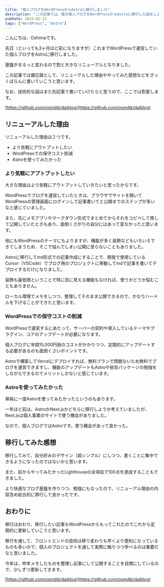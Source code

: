 ```yaml
---
title: "個人ブログをWordPressからAstroに移行しました"
description: "この記事では、僕の個人ブログをWordPressからAstroに移行した話をします。"
pubDate: 2024-02-23
tags: ["WordPress", "Astro"]
---
```


こんにちは、Oshimaです。

先日（といっても3ヶ月ほど前になりますが）これまでWordPressで運営していた個人ブログをAstroに移行しました。

基盤がまるっと変わるので割と大きなリニューアルとなりました。

この記事では備忘録として、リニューアルした理由ややってみた感想などをざっくばらんに書いていこうと思います。

なお、技術的な話はまた別記事で書いていけたらと思うので、ここでは割愛します。

[https://github.com/osmdik/daiblog](https://github.com/osmdik/daiblog)

## リニューアルした理由

リニューアルした理由は２つです。

- より気軽にアウトプットしたい
- WordPressでの保守コスト削減
- Astroを使ってみたかった

### より気軽にアプトプットしたい

大きな理由はより気軽にアウトプットしていきたいと思ったからです。

WordPressでブログを運営していたときは、ブラウザでサイトを開いてWordPressの管理画面にログインして記事書いてと公開までのステップが多いなと感じていました。

また、先にメモアプリやマークダウン形式でまとめてからそれをコピペして移して公開していたときもあり、面倒くさがりの自分にはあって意なかったと思います。

他にもWordPressのテーマにもよりますが、機能が多く装飾などもいろいろできてしまうため、そこで悩んでしまい公開に至らないこともありました。

Astroに移行してmd形式での記事作成にすることで、開発で使用しているCursor（VSCode）でブログ用のプロジェクトに移動してmdで記事を書いてデプロイするだけになりました。

装飾も最低限ということで特に目に見える機能もなければ、使うかどうか悩むこともありません。

ローカル環境でメモをしつつ、整理してそのまま公開できるので、かなりハードルを下げることができたと思います。

### WordPressでの保守コストの削減

WordPressで運営するにあたって、サーバーの契約や導入しているテーマやプラグイン、コアのアップデートが必要になります。

個人ブログに年間15,000円弱のコストがかかりつつ、定期的にアップデートする必要があるのも面倒くさいポイントです。

Astroで構築してVercelにデプロイすれば、無料プランで問題ないため無料でブログを運営できますし、機能のアップデートもAstroや依存パッケージの勉強をしながらできるのでメリットしかないと感じています。

### Astroを使ってみたかった

単純に一度Astroを使ってみたかったというのもあります。

一年ほど前は、AstroかNext.jsかどちらに移行しようか考えていましたが、Next.jsは個人事業のサイトで使う機会がありました。

なので、個人ブログではAstroです。使う機会があって良かった。

## 移行してみた感想

移行してみて、自分好みのデザイン（超シンプル）にしつつ、書くことに集中できるようになったのではないかと思います。

また、前からやってみたかったLighthouseの全項目で100点を達成することもできました。

より快適なブログ基盤を作りつつ、勉強にもなったので、リニューアル理由の内容含め総合的に移行して良かったです。

## おわりに

移行はおわり、移行したい記事もWordPressからもってこれたのでこれから定期的に更新していこうと思います。

移行を通して、フロントエンドの技術は移り変わりも早くより便利になっているものも多いので、個人のプロジェクトを通して実際に触りつつ学べるのは重要だなと思いました。

今年は、昨年メモしたものを整理し記事にして公開することを目標にしているので、少しずつ更新してきます。

[https://github.com/osmdik/daiblog](https://github.com/osmdik/daiblog)
